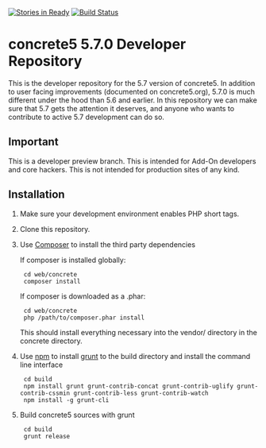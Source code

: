 [![Stories in Ready](https://badge.waffle.io/concrete5/concrete5-5.7.0.png?label=ready&title=Ready)](https://waffle.io/concrete5/concrete5-5.7.0)
[![Build Status](https://travis-ci.org/concrete5/concrete5-5.7.0.png?branch=master)](https://travis-ci.org/concrete5/concrete5-5.7.0)

# concrete5 5.7.0 Developer Repository

This is the developer repository for the 5.7 version of concrete5. In addition to user facing improvements (documented on concrete5.org), 5.7.0 is much different under the hood than 5.6 and earlier. In this repository we can make sure that 5.7 gets the attention it deserves, and anyone who wants to contribute to active 5.7 development can do so.

## Important

This is a developer preview branch. This is intended for Add-On developers and core hackers. This is not intended for production sites of any kind.

## Installation

1. Make sure your development environment enables PHP short tags.
2. Clone this repository.
3. Use [Composer](https://getcomposer.org/) to install the third party dependencies

    If composer is installed globally:

        cd web/concrete
        composer install

    If composer is downloaded as a .phar:

        cd web/concrete
        php /path/to/composer.phar install

    This should install everything necessary into the vendor/ directory in the concrete directory.

4. Use [npm](https://www.npmjs.org/) to install [grunt](http://gruntjs.com/) to the build directory and install the command line interface

        cd build
        npm install grunt grunt-contrib-concat grunt-contrib-uglify grunt-contrib-cssmin grunt-contrib-less grunt-contrib-watch
		npm install -g grunt-cli

5. Build concrete5 sources with grunt

        cd build
        grunt release
